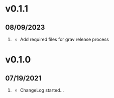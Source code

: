 # v0.1.1
##  08/09/2023
1. [](#new)
   * Add required files for grav release process
   
# v0.1.0
##  07/19/2021
1. [](#new)
    * ChangeLog started...
